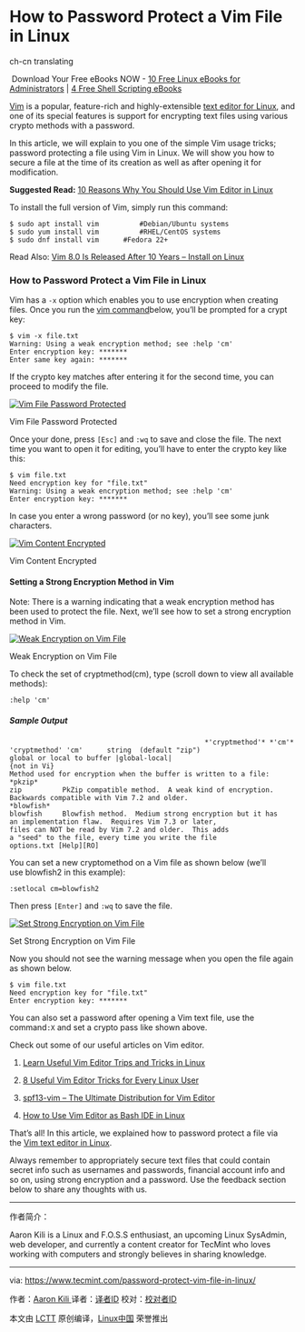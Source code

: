 How to Password Protect a Vim File in Linux
============================================================
ch-cn translating

 Download Your Free eBooks NOW - [10 Free Linux eBooks for Administrators][16] | [4 Free Shell Scripting eBooks][17]

[Vim][5] is a popular, feature-rich and highly-extensible [text editor for Linux][6], and one of its special features is support for encrypting text files using various crypto methods with a password.

In this article, we will explain to you one of the simple Vim usage tricks; password protecting a file using Vim in Linux. We will show you how to secure a file at the time of its creation as well as after opening it for modification.

**Suggested Read:** [10 Reasons Why You Should Use Vim Editor in Linux][7]

To install the full version of Vim, simply run this command:

```
$ sudo apt install vim          #Debian/Ubuntu systems
$ sudo yum install vim          #RHEL/CentOS systems 
$ sudo dnf install vim		#Fedora 22+
```

Read Also: [Vim 8.0 Is Released After 10 Years – Install on Linux][8]

### How to Password Protect a Vim File in Linux

Vim has a `-x` option which enables you to use encryption when creating files. Once you run the [vim command][9]below, you’ll be prompted for a crypt key:

```
$ vim -x file.txt
Warning: Using a weak encryption method; see :help 'cm'
Enter encryption key: *******
Enter same key again: *******
```

If the crypto key matches after entering it for the second time, you can proceed to modify the file.

 [![Vim File Password Protected](https://www.tecmint.com/wp-content/uploads/2017/05/Vim-File-Password-Protected-File.png)][10] 

Vim File Password Protected

Once your done, press `[Esc]` and `:wq` to save and close the file. The next time you want to open it for editing, you’ll have to enter the crypto key like this:

```
$ vim file.txt
Need encryption key for "file.txt"
Warning: Using a weak encryption method; see :help 'cm'
Enter encryption key: *******
```

In case you enter a wrong password (or no key), you’ll see some junk characters.

 [![Vim Content Encrypted](https://www.tecmint.com/wp-content/uploads/2017/05/Vim-Content-Encrypted.png)][11] 

Vim Content Encrypted

#### Setting a Strong Encryption Method in Vim

Note: There is a warning indicating that a weak encryption method has been used to protect the file. Next, we’ll see how to set a strong encryption method in Vim.

 [![Weak Encryption on Vim File](https://www.tecmint.com/wp-content/uploads/2017/05/Weak-Encryption-on-Vim-File.png)][12] 

Weak Encryption on Vim File

To check the set of cryptmethod(cm), type (scroll down to view all available methods):

```
:help 'cm'
```

##### Sample Output

```
                                                *'cryptmethod'* *'cm'*
'cryptmethod' 'cm'      string  (default "zip")
global or local to buffer |global-local|
{not in Vi}
Method used for encryption when the buffer is written to a file:
*pkzip*
zip          PkZip compatible method.  A weak kind of encryption.
Backwards compatible with Vim 7.2 and older.
*blowfish*
blowfish     Blowfish method.  Medium strong encryption but it has
an implementation flaw.  Requires Vim 7.3 or later,
files can NOT be read by Vim 7.2 and older.  This adds
a "seed" to the file, every time you write the file
options.txt [Help][RO]                                                                  
```

You can set a new cryptomethod on a Vim file as shown below (we’ll use blowfish2 in this example):

```
:setlocal cm=blowfish2
```

Then press `[Enter]` and `:wq` to save the file.

 [![Set Strong Encryption on Vim File](https://www.tecmint.com/wp-content/uploads/2017/05/Set-Strong-Encryption-on-Vim-File.png)][13] 

Set Strong Encryption on Vim File

Now you should not see the warning message when you open the file again as shown below.

```
$ vim file.txt
Need encryption key for "file.txt"
Enter encryption key: *******
```

You can also set a password after opening a Vim text file, use the command`:X` and set a crypto pass like shown above.

Check out some of our useful articles on Vim editor.

1.  [Learn Useful Vim Editor Trips and Tricks in Linux][1]

2.  [8 Useful Vim Editor Tricks for Every Linux User][2]

3.  [spf13-vim – The Ultimate Distribution for Vim Editor][3]

4.  [How to Use Vim Editor as Bash IDE in Linux][4]

That’s all! In this article, we explained how to password protect a file via the [Vim text editor in Linux][14].

Always remember to appropriately secure text files that could contain secret info such as usernames and passwords, financial account info and so on, using strong encryption and a password. Use the feedback section below to share any thoughts with us.

--------------------------------------------------------------------------------

作者简介：

Aaron Kili is a Linux and F.O.S.S enthusiast, an upcoming Linux SysAdmin, web developer, and currently a content creator for TecMint who loves working with computers and strongly believes in sharing knowledge.

------------------

via: https://www.tecmint.com/password-protect-vim-file-in-linux/

作者：[Aaron Kili  ][a]
译者：[译者ID](https://github.com/译者ID)
校对：[校对者ID](https://github.com/校对者ID)

本文由 [LCTT](https://github.com/LCTT/TranslateProject) 原创编译，[Linux中国](https://linux.cn/) 荣誉推出

[a]:https://www.tecmint.com/author/aaronkili/
[1]:https://www.tecmint.com/learn-vi-and-vim-editor-tips-and-tricks-in-linux/
[2]:https://www.tecmint.com/how-to-use-vi-and-vim-editor-in-linux/
[3]:https://www.tecmint.com/spf13-vim-offers-vim-plugins-vim-editor/
[4]:https://www.tecmint.com/use-vim-as-bash-ide-using-bash-support-in-linux/
[5]:https://www.tecmint.com/vi-editor-usage/
[6]:https://www.tecmint.com/best-open-source-linux-text-editors/
[7]:https://www.tecmint.com/reasons-to-learn-vi-vim-editor-in-linux/
[8]:https://www.tecmint.com/vim-8-0-install-in-ubuntu-linux-systems/
[9]:https://www.tecmint.com/linux-command-line-editors/
[10]:https://www.tecmint.com/wp-content/uploads/2017/05/Vim-File-Password-Protected-File.png
[11]:https://www.tecmint.com/wp-content/uploads/2017/05/Vim-Content-Encrypted.png
[12]:https://www.tecmint.com/wp-content/uploads/2017/05/Weak-Encryption-on-Vim-File.png
[13]:https://www.tecmint.com/wp-content/uploads/2017/05/Set-Strong-Encryption-on-Vim-File.png
[14]:https://www.tecmint.com/vi-editor-usage/
[15]:https://www.tecmint.com/author/aaronkili/
[16]:https://www.tecmint.com/10-useful-free-linux-ebooks-for-newbies-and-administrators/
[17]:https://www.tecmint.com/free-linux-shell-scripting-books/
